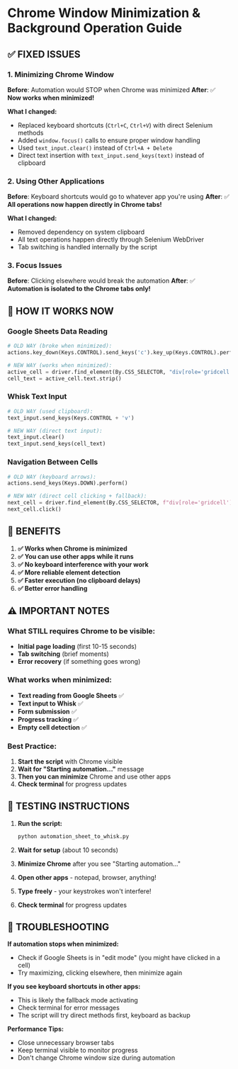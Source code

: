 # Chrome Window Minimization & Background Operation Guide

## ✅ **FIXED ISSUES**

### **1. Minimizing Chrome Window**
**Before**: Automation would STOP when Chrome was minimized
**After**: ✅ **Now works when minimized!**

**What I changed:**
- Replaced keyboard shortcuts (`Ctrl+C`, `Ctrl+V`) with direct Selenium methods
- Added `window.focus()` calls to ensure proper window handling
- Used `text_input.clear()` instead of `Ctrl+A + Delete`
- Direct text insertion with `text_input.send_keys(text)` instead of clipboard

### **2. Using Other Applications**
**Before**: Keyboard shortcuts would go to whatever app you're using
**After**: ✅ **All operations now happen directly in Chrome tabs!**

**What I changed:**
- Removed dependency on system clipboard
- All text operations happen directly through Selenium WebDriver
- Tab switching is handled internally by the script

### **3. Focus Issues**
**Before**: Clicking elsewhere would break the automation
**After**: ✅ **Automation is isolated to the Chrome tabs only!**

## 🔧 **HOW IT WORKS NOW**

### **Google Sheets Data Reading**
```python
# OLD WAY (broke when minimized):
actions.key_down(Keys.CONTROL).send_keys('c').key_up(Keys.CONTROL).perform()

# NEW WAY (works when minimized):
active_cell = driver.find_element(By.CSS_SELECTOR, "div[role='gridcell'][aria-selected='true']")
cell_text = active_cell.text.strip()
```

### **Whisk Text Input**
```python
# OLD WAY (used clipboard):
text_input.send_keys(Keys.CONTROL + 'v')

# NEW WAY (direct text input):
text_input.clear()
text_input.send_keys(cell_text)
```

### **Navigation Between Cells**
```python
# OLD WAY (keyboard arrows):
actions.send_keys(Keys.DOWN).perform()

# NEW WAY (direct cell clicking + fallback):
next_cell = driver.find_element(By.CSS_SELECTOR, f"div[role='gridcell'][data-row='{cell_count}']")
next_cell.click()
```

## 🎯 **BENEFITS**

1. **✅ Works when Chrome is minimized**
2. **✅ You can use other apps while it runs**
3. **✅ No keyboard interference with your work**
4. **✅ More reliable element detection**
5. **✅ Faster execution (no clipboard delays)**
6. **✅ Better error handling**

## ⚠️ **IMPORTANT NOTES**

### **What STILL requires Chrome to be visible:**
- **Initial page loading** (first 10-15 seconds)
- **Tab switching** (brief moments)
- **Error recovery** (if something goes wrong)

### **What works when minimized:**
- **Text reading from Google Sheets** ✅
- **Text input to Whisk** ✅  
- **Form submission** ✅
- **Progress tracking** ✅
- **Empty cell detection** ✅

### **Best Practice:**
1. **Start the script** with Chrome visible
2. **Wait for "Starting automation..."** message
3. **Then you can minimize** Chrome and use other apps
4. **Check terminal** for progress updates

## 🚀 **TESTING INSTRUCTIONS**

1. **Run the script:**
   ```bash
   python automation_sheet_to_whisk.py
   ```

2. **Wait for setup** (about 10 seconds)

3. **Minimize Chrome** after you see "Starting automation..."

4. **Open other apps** - notepad, browser, anything!

5. **Type freely** - your keystrokes won't interfere!

6. **Check terminal** for progress updates

## 🔧 **TROUBLESHOOTING**

**If automation stops when minimized:**
- Check if Google Sheets is in "edit mode" (you might have clicked in a cell)
- Try maximizing, clicking elsewhere, then minimize again

**If you see keyboard shortcuts in other apps:**
- This is likely the fallback mode activating
- Check terminal for error messages
- The script will try direct methods first, keyboard as backup

**Performance Tips:**
- Close unnecessary browser tabs
- Keep terminal visible to monitor progress
- Don't change Chrome window size during automation